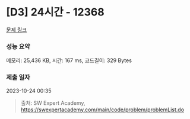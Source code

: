 # [D3] 24시간 - 12368 

[문제 링크](https://swexpertacademy.com/main/code/problem/problemDetail.do?contestProbId=AXsEBlLqedsDFARX) 

### 성능 요약

메모리: 25,436 KB, 시간: 167 ms, 코드길이: 329 Bytes

### 제출 일자

2023-10-24 00:35



> 출처: SW Expert Academy, https://swexpertacademy.com/main/code/problem/problemList.do